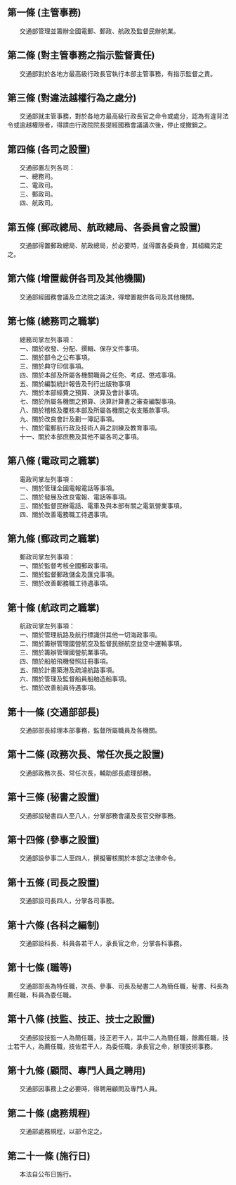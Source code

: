 第一條 (主管事務)
-----------------
　　交通部管理並籌辦全國電郵、郵政、航政及監督民辦航業。  


第二條 (對主管事務之指示監督責任)
---------------------------------
　　交通部對於各地方最高級行政長官執行本部主管事務，有指示監督之責。  


第三條 (對違法越權行為之處分)
-----------------------------
　　交通部就主管事務，對於各地方最高級行政長官之命令或處分，認為有違背法令或逾越權限者，得請由行政院院長提經國務會議議次後，停止或撤銷之。  


第四條 (各司之設置)
-------------------
　　交通部置左列各司：  
　　一、總務司。  
　　二、電政司。  
　　三、郵政司。  
　　四、航政司。  


第五條 (郵政總局、航政總局、各委員會之設置)
-------------------------------------------
　　交通部得置郵政總局、航政總局，於必要時，並得置各委員會，其組織另定之。  


第六條 (增置裁併各司及其他機關)
-------------------------------
　　交通部經國務會議及立法院之議決，得增置裁併各司及其他機關。  


第七條 (總務司之職掌)
---------------------
　　總務司掌左列事項：  
　　一、關於收發、分配、撰輯、保存文件事項。  
　　二、關於部令之公布事項。  
　　三、關於典守印信事項。  
　　四、關於本部及所屬各機關職員之任免、考成、懲戒事項。  
　　五、關於編製統計報告及刊行出版物事項  
　　六、關於本部經費之預算、決算及會計事項。  
　　七、關於所屬各機關之預算、決算計算書之審查編製事項。  
　　八、關於稽核及覆核本部及所屬各機關之收支賬款事項。  
　　九、關於改良會計及劃一簿記事項。  
　　十、關於電郵航行政及技術人員之訓練及教育事項。  
　　十一、關於本部庶務及其他不屬各司之事項。  


第八條 (電政司之職掌)
---------------------
　　電政司掌左列事項：  
　　一、關於管理全國電報電話等事項。  
　　二、關於發展及改良電報、電話等事項。  
　　三、關於監督民辦電話、電車及與本部有關之電氣營業事項。  
　　四、關於改善電務職工待遇事項。  


第九條 (郵政司之職掌)
---------------------
　　郵政司掌左列事項：  
　　一、關於監督考核全國郵政事項。  
　　二、關於監督郵政儲金及匯兌事項。  
　　三、關於改善郵務職工待遇事項。  


第十條 (航政司之職掌)
---------------------
　　航政司掌左列事項：  
　　一、關於管理航路及航行標識併其他一切海政事項。  
　　二、關於籌辦管理國營航空及監督民辦航空並空中運輸事項。  
　　三、關於籌辦管理國營航業事項。  
　　四、關於船舶飛機發照註冊事項。  
　　五、關於計畫築港及疏濬航路事項。  
　　六、關於管理及監督船員船舶造船事項。  
　　七、關於改善船員待遇事項。  


第十一條 (交通部部長)
---------------------
　　交通部部長綜理本部事務，監督所屬職員及各機關。  


第十二條 (政務次長、常任次長之設置)
-----------------------------------
　　交通部政務次長、常任次長，輔助部長處理部務。  


第十三條 (秘書之設置)
---------------------
　　交通部設秘書四人至八人，分掌部務會議及長官交辦事務。  


第十四條 (參事之設置)
---------------------
　　交通部設參事二人至四人，撰擬審核關於本部之法律命令。  


第十五條 (司長之設置)
---------------------
　　交通部設司長四人，分掌各司事務。  


第十六條 (各科之編制)
---------------------
　　交通部設科長、科員各若干人，承長官之命，分掌各科事務。  


第十七條 (職等)
---------------
　　交通部部長為特任職，次長、參事、司長及秘書二人為簡任職，秘書、科長為薦任職，科員為委任職。  


第十八條 (技監、技正、技士之設置)
---------------------------------
　　交通部設技監一人為簡任職，技正若干人，其中二人為簡任職，餘薦任職，技士若干人，為薦任職，技佐若干人，為委任職，承長官之命，辦理技術事務。  


第十九條 (顧問、專門人員之聘用)
-------------------------------
　　交通部因事務上之必要時，得聘用顧問及專門人員。  


第二十條 (處務規程)
-------------------
　　交通部處務規程，以部令定之。  


第二十一條 (施行日)
-------------------
　　本法自公布日施行。